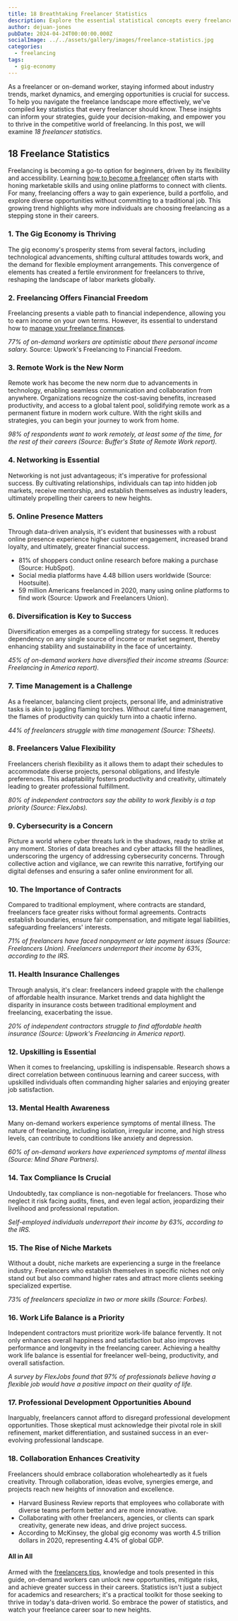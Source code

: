 ```yaml
---
title: 18 Breathtaking Freelancer Statistics
description: Explore the essential statistical concepts every freelancer should know to thrive in their career.
author: dejuan-jones
pubDate: 2024-04-24T00:00:00.000Z
socialImage: ../../assets/gallery/images/freelance-statistics.jpg
categories:
  - freelancing
tags:
  - gig-economy
---
```


As a freelancer or on-demand worker, staying informed about industry trends, market dynamics, and emerging opportunities is crucial for success. To help you navigate the freelance landscape more effectively, we've compiled key statistics that every freelancer should know. These insights can inform your strategies, guide your decision-making, and empower you to thrive in the competitive world of freelancing. In this post, we will examine *18 freelancer statistics*.

## 18 Freelance Statistics

Freelancing is becoming a go-to option for beginners, driven by its flexibility and accessibility. Learning [how to become a freelancer](/how-to-start-freelancing) often starts with honing marketable skills and using online platforms to connect with clients. For many, freelancing offers a way to gain experience, build a portfolio, and explore diverse opportunities without committing to a traditional job. This growing trend highlights why more individuals are choosing freelancing as a stepping stone in their careers.

### 1. The Gig Economy is Thriving

The gig economy's prosperity stems from several factors, including technological advancements, shifting cultural attitudes towards work, and the demand for flexible employment arrangements. This convergence of elements has created a fertile environment for freelancers to thrive, reshaping the landscape of labor markets globally.

### 2. Freelancing Offers Financial Freedom

Freelancing presents a viable path to financial independence, allowing you to earn income on your own terms. However, its essential to understand how to [manage your freelance finances](/freelance-finance-management).

*77% of on-demand workers are optimistic about there personal income salary.* Source: Upwork's Freelancing to Financial Freedom.

### 3. Remote Work is the New Norm

Remote work has become the new norm due to advancements in technology, enabling seamless communication and collaboration from anywhere. Organizations recognize the cost-saving benefits, increased productivity, and access to a global talent pool, solidifying remote work as a permanent fixture in modern work culture. With the right skills and strategies, you can begin your journey to work from home.

*98% of respondents want to work remotely, at least some of the time, for the rest of their careers (Source: Buffer's State of Remote Work report).*

### 4. Networking is Essential

Networking is not just advantageous; it's imperative for professional success. By cultivating relationships, individuals can tap into hidden job markets, receive mentorship, and establish themselves as industry leaders, ultimately propelling their careers to new heights.

### 5. Online Presence Matters

Through data-driven analysis, it's evident that businesses with a robust online presence experience higher customer engagement, increased brand loyalty, and ultimately, greater financial success.

* 81% of shoppers conduct online research before making a purchase (Source: HubSpot).
* Social media platforms have 4.48 billion users worldwide (Source: Hootsuite).
* 59 million Americans freelanced in 2020, many using online platforms to find work (Source: Upwork and Freelancers Union).

### 6. Diversification is Key to Success

Diversification emerges as a compelling strategy for success. It reduces dependency on any single source of income or market segment, thereby enhancing stability and sustainability in the face of uncertainty.

*45% of on-demand workers have diversified their income streams (Source: Freelancing in America report).*

### 7. Time Management is a Challenge

As a freelancer, balancing client projects, personal life, and administrative tasks is akin to juggling flaming torches. Without careful time management, the flames of productivity can quickly turn into a chaotic inferno.

*44% of freelancers struggle with time management (Source: TSheets).*

### 8. Freelancers Value Flexibility

Freelancers cherish flexibility as it allows them to adapt their schedules to accommodate diverse projects, personal obligations, and lifestyle preferences. This adaptability fosters productivity and creativity, ultimately leading to greater professional fulfillment.

*80% of independent contractors say the ability to work flexibly is a top priority (Source: FlexJobs).*

### 9. Cybersecurity is a Concern

Picture a world where cyber threats lurk in the shadows, ready to strike at any moment. Stories of data breaches and cyber attacks fill the headlines, underscoring the urgency of addressing cybersecurity concerns. Through collective action and vigilance, we can rewrite this narrative, fortifying our digital defenses and ensuring a safer online environment for all.

### 10. The Importance of Contracts

Compared to traditional employment, where contracts are standard, freelancers face greater risks without formal agreements. Contracts establish boundaries, ensure fair compensation, and mitigate legal liabilities, safeguarding freelancers' interests.

*71% of freelancers have faced nonpayment or late payment issues (Source: Freelancers Union). Freelancers underreport their income by 63%, according to the IRS.*

### 11. Health Insurance Challenges

Through analysis, it's clear: freelancers indeed grapple with the challenge of affordable health insurance. Market trends and data highlight the disparity in insurance costs between traditional employment and freelancing, exacerbating the issue.

*20% of independent contractors struggle to find affordable health insurance (Source: Upwork's Freelancing in America report).*

### 12. Upskilling is Essential

When it comes to freelancing, upskilling is indispensable. Research shows a direct correlation between continuous learning and career success, with upskilled individuals often commanding higher salaries and enjoying greater job satisfaction.

### 13. Mental Health Awareness

Many on-demand workers experience symptoms of mental illness. The nature of freelancing, including isolation, irregular income, and high stress levels, can contribute to conditions like anxiety and depression.

*60% of on-demand workers have experienced symptoms of mental illness (Source: Mind Share Partners).*

### 14. Tax Compliance Is Crucial

Undoubtedly, tax compliance is non-negotiable for freelancers. Those who neglect it risk facing audits, fines, and even legal action, jeopardizing their livelihood and professional reputation.

*Self-employed individuals underreport their income by 63%, according to the IRS.*

### 15. The Rise of Niche Markets

Without a doubt, niche markets are experiencing a surge in the freelance industry. Freelancers who establish themselves in specific niches not only stand out but also command higher rates and attract more clients seeking specialized expertise.

*73% of freelancers specialize in two or more skills (Source: Forbes).*

### 16. Work Life Balance is a Priority

Independent contractors must prioritize work-life balance fervently. It not only enhances overall happiness and satisfaction but also improves performance and longevity in the freelancing career. Achieving a healthy work life balance is essential for freelancer well-being, productivity, and overall satisfaction.

*A survey by FlexJobs found that 97% of professionals believe having a flexible job would have a positive impact on their quality of life.*

### 17. Professional Development Opportunities Abound

Inarguably, freelancers cannot afford to disregard professional development opportunities. Those skeptical must acknowledge their pivotal role in skill refinement, market differentiation, and sustained success in an ever-evolving professional landscape.

### 18. Collaboration Enhances Creativity

Freelancers should embrace collaboration wholeheartedly as it fuels creativity. Through collaboration, ideas evolve, synergies emerge, and projects reach new heights of innovation and excellence.

* Harvard Business Review reports that employees who collaborate with diverse teams perform better and are more innovative.
* Collaborating with other freelancers, agencies, or clients can spark creativity, generate new ideas, and drive project success.
* According to McKinsey, the global gig economy was worth 4.5 trillion dollars in 2020, representing 4.4% of global GDP.

#### All in All

Armed with the [freelancers tips](/tips-for-freelancers), knowledge and tools presented in this guide, on-demand workers can unlock new opportunities, mitigate risks, and achieve greater success in their careers. Statistics isn't just a subject for academics and researchers; it's a practical toolkit for those seeking to thrive in today's data-driven world. So embrace the power of statistics, and watch your freelance career soar to new heights.
